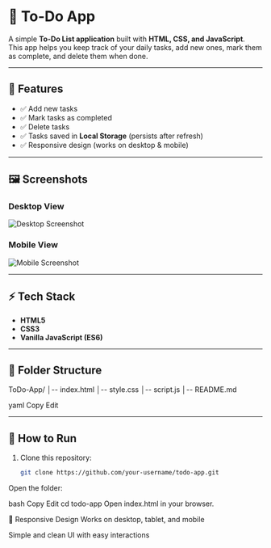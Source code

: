 # 📝 To-Do App

A simple **To-Do List application** built with **HTML, CSS, and JavaScript**.  
This app helps you keep track of your daily tasks, add new ones, mark them as complete, and delete them when done.

---

## 📌 Features
- ✅ Add new tasks  
- ✅ Mark tasks as completed  
- ✅ Delete tasks  
- ✅ Tasks saved in **Local Storage** (persists after refresh)  
- ✅ Responsive design (works on desktop & mobile)  

---

## 🖼️ Screenshots
### Desktop View
![Desktop Screenshot](./screenshots/desktop.png)

### Mobile View
![Mobile Screenshot](./screenshots/mobile.png)

---

## ⚡ Tech Stack
- **HTML5**  
- **CSS3**  
- **Vanilla JavaScript (ES6)**  

---

## 📂 Folder Structure
ToDo-App/
│-- index.html
│-- style.css
│-- script.js
│-- README.md

yaml
Copy
Edit

---

## 🚀 How to Run
1. Clone this repository:
   ```bash
   git clone https://github.com/your-username/todo-app.git
Open the folder:

bash
Copy
Edit
cd todo-app
Open index.html in your browser.

📱 Responsive Design
Works on desktop, tablet, and mobile

Simple and clean UI with easy interactions

